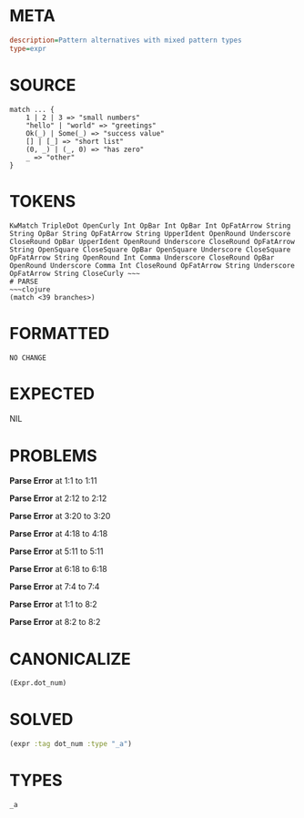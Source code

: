 # META
~~~ini
description=Pattern alternatives with mixed pattern types
type=expr
~~~
# SOURCE
~~~roc
match ... {
	1 | 2 | 3 => "small numbers"
	"hello" | "world" => "greetings"
	Ok(_) | Some(_) => "success value"
	[] | [_] => "short list"
	(0, _) | (_, 0) => "has zero"
	_ => "other"
}
~~~
# TOKENS
~~~text
KwMatch TripleDot OpenCurly Int OpBar Int OpBar Int OpFatArrow String String OpBar String OpFatArrow String UpperIdent OpenRound Underscore CloseRound OpBar UpperIdent OpenRound Underscore CloseRound OpFatArrow String OpenSquare CloseSquare OpBar OpenSquare Underscore CloseSquare OpFatArrow String OpenRound Int Comma Underscore CloseRound OpBar OpenRound Underscore Comma Int CloseRound OpFatArrow String Underscore OpFatArrow String CloseCurly ~~~
# PARSE
~~~clojure
(match <39 branches>)
~~~
# FORMATTED
~~~roc
NO CHANGE
~~~
# EXPECTED
NIL
# PROBLEMS
**Parse Error**
at 1:1 to 1:11

**Parse Error**
at 2:12 to 2:12

**Parse Error**
at 3:20 to 3:20

**Parse Error**
at 4:18 to 4:18

**Parse Error**
at 5:11 to 5:11

**Parse Error**
at 6:18 to 6:18

**Parse Error**
at 7:4 to 7:4

**Parse Error**
at 1:1 to 8:2

**Parse Error**
at 8:2 to 8:2

# CANONICALIZE
~~~clojure
(Expr.dot_num)
~~~
# SOLVED
~~~clojure
(expr :tag dot_num :type "_a")
~~~
# TYPES
~~~roc
_a
~~~
